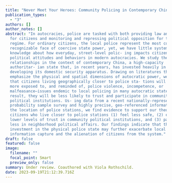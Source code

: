 ```yaml
---
title: "Never Meet Your Heroes: Community Policing in Contemporary China"
publication_types:
  - "3"
authors: []
author_notes: []
abstract: "In autocracies, police are tasked with both providing law and order
  for citizens and monitoring and repressing political opposition for the
  regime. For ordinary citizens, the local police represent the most common and
  recognizable face of coercive state power, yet, we have little systematic
  knowledge about how everyday, street-level polic- ing impacts citizen’s
  political attitudes and behaviors in modern autocracies. We study these
  relationships in the context of contemporary China, a high-capacity
  authoritar- ian state that, in recent years, has invested heavily in
  developing its domestic security apparatus. Drawing on literatures that
  emphasize the physical and spatial dimensions of autocratic power, we propose
  that citizens living geographically closer to police sta- tions will be both
  more exposed to, and reminded of, police violence, incompetence, or
  malfeasance—issues endemic to local policing in many autocratic states. As a
  result, they will be less likely to trust and participate in community
  political institutions. Us- ing data from a recent nationally-representative,
  probability sample survey and highly precise, geo-referenced information on
  the location of police stations, we find evidence to support our theory:
  citizens who live closer to police stations (1) feel less safe, (2) express
  lower levels of trust in community political institutions, and (3) participate
  less in neighborhood political affairs. Our findings indicate that the growing
  investment in the physical police state may further exacerbate local
  information capture and the alienation of citizens from the system."
draft: false
featured: false
image:
  filename: ""
  focal_point: Smart
  preview_only: false
summary: Under review. Coauthored with Viola Rothschild.
date: 2023-09-19T21:12:39.716Z
---
```


